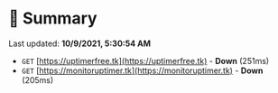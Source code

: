 # 📖 Summary
Last updated: **10/9/2021, 5:30:54 AM**

- `GET` [https://uptimerfree.tk](https://uptimerfree.tk) - **Down** (251ms)
- `GET` [https://monitoruptimer.tk](https://monitoruptimer.tk) - **Down** (205ms)
